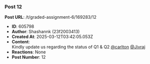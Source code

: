 ### Post 12
**Post URL**: /t/graded-assignment-6/169283/12
- **ID**: 605798
- **Author**: Shashannk (23f2003413)
- **Created At**: 2025-03-12T03:42:05.053Z
- **Content**:  
  Kindly update us regarding the status of Q1 &amp; Q2 <a class="mention" href="/u/carlton">@carlton</a> <a class="mention" href="/u/jivraj">@Jivraj</a>
- **Reactions**: None
- **Post Number**: 12

